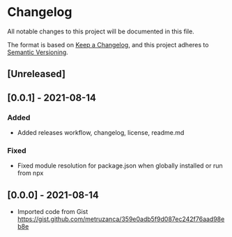 # Changelog
All notable changes to this project will be documented in this file.

The format is based on [Keep a Changelog](https://keepachangelog.com/en/1.0.0/),
and this project adheres to [Semantic Versioning](https://semver.org/spec/v2.0.0.html).

## [Unreleased]

## [0.0.1] - 2021-08-14

### Added
- Added releases workflow, changelog, license, readme.md

### Fixed
- Fixed module resolution for package.json when globally installed or run from npx

## [0.0.0] - 2021-08-14
- Imported code from Gist https://gist.github.com/metruzanca/359e0adb5f9d087ec242f76aad98eb8e